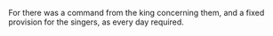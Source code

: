 For there was a command from the king concerning them, and a fixed provision for the singers, as every day required.
